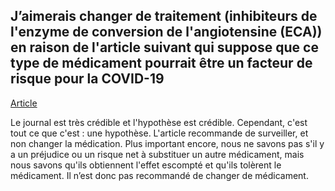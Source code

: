## J’aimerais changer de traitement (inhibiteurs de l'enzyme de conversion de l'angiotensine (ECA)) en raison de l'article suivant qui suppose que ce type de médicament pourrait être un facteur de risque pour la COVID-19

[Article](https://www.thelancet.com/action/showPdf?pii=S2213-2600%2820%2930116-8)

Le journal est très crédible et l'hypothèse est crédible. Cependant, c'est tout ce que c'est : une hypothèse. L'article recommande de surveiller, et non changer la médication. Plus important encore, nous ne savons pas s'il y a un préjudice ou un risque net à substituer un autre médicament, mais nous savons qu'ils obtiennent l'effet escompté et qu'ils tolèrent le médicament. Il n’est donc pas recommandé de changer de médicament.
